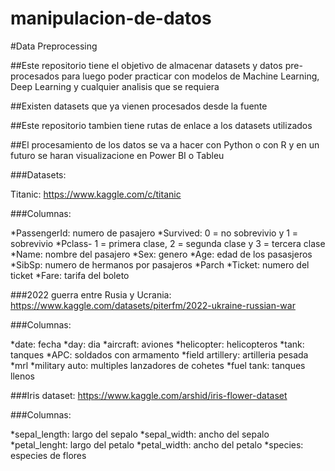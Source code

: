 # manipulacion-de-datos


#Data Preprocessing


##Este repositorio tiene el objetivo de almacenar datasets y datos pre-procesados para luego poder practicar con modelos de Machine Learning, Deep Learning y cualquier analisis que se requiera

##Existen datasets que ya vienen procesados desde la fuente

##Este repositorio tambien tiene rutas de enlace a los datasets utilizados

##El procesamiento de los datos se va a hacer con Python o con R y en un futuro se haran visualizacione en Power BI o Tableu

###Datasets:

Titanic: https://www.kaggle.com/c/titanic

###Columnas: 

*PassengerId: numero de pasajero
*Survived: 0 = no sobrevivio y 1 = sobrevivio
*Pclass- 1 = primera clase, 2 = segunda clase y 3 = tercera clase 
*Name: nombre del pasajero
*Sex: genero
*Age: edad de los pasasjeros
*SibSp: numero de hermanos por pasajeros 
*Parch
*Ticket: numero del ticket
*Fare: tarifa del boleto


###2022 guerra entre Rusia y Ucrania: https://www.kaggle.com/datasets/piterfm/2022-ukraine-russian-war

###Columnas:

*date: fecha
*day: dia
*aircraft: aviones
*helicopter: helicopteros
*tank: tanques
*APC: soldados con armamento
*field artillery: artilleria pesada
*mrl
*military auto: multiples lanzadores de cohetes
*fuel tank: tanques llenos


###Iris dataset: https://www.kaggle.com/arshid/iris-flower-dataset

###Columnas: 

*sepal_length: largo del sepalo
*sepal_width: ancho del sepalo
*petal_lenght: largo del petalo
*petal_width: ancho del petalo
*species: especies de flores
